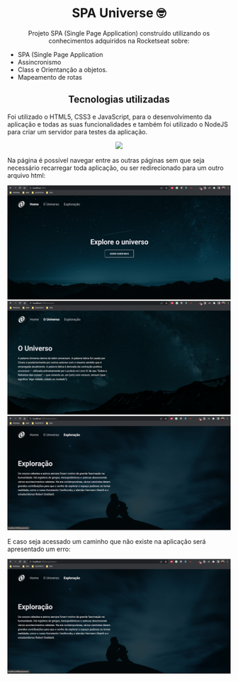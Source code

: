<h1 align="center">SPA Universe 🤓</h1>

<p align="center">Projeto SPA (Single Page Application) construído utilizando os conhecimentos adquiridos na Rocketseat sobre:</p>

<ul>
  <li>SPA (Single Page Application</li>
  <li>Assincronismo</li>
  <li>Class e Orientanção a objetos.</li>
  <li>Mapeamento de rotas</li>
</ul>

<h2 align="center">Tecnologias utilizadas</h2>

<p>Foi utilizado o HTML5, CSS3 e JavaScript, para o desenvolvimento da aplicação e todas as suas funcionalidades e também foi utilizado o NodeJS para criar um servidor para testes da aplicação.</p>

<p align="center">
  <a href="https://skillicons.dev">
    <img src="https://skillicons.dev/icons?i=html,css,js,nodejs" />
  </a>
</p>

Na página é possível navegar entre as outras páginas sem que seja necessário recarregar toda aplicação, ou ser redirecionado para um outro arquivo html:

![Imagem do projeto](./project/img01.png)
![Imagem do projeto](./project/img02.png)
![Imagem do projeto](./project/img03.png)

E caso seja acessado um caminho que não existe na aplicação será apresentado um erro:

![Imagem do projeto](./project/img03.png)